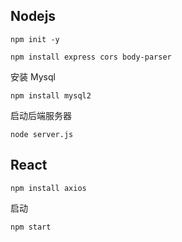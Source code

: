 ## Nodejs

```
npm init -y
```

```
npm install express cors body-parser
```

安装 Mysql

```
npm install mysql2
```

启动后端服务器

```
node server.js
```



## React

```
npm install axios
```

启动

```
npm start
```

